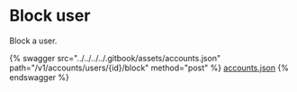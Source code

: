 # Block user

Block a user.

{% swagger src="../../../../.gitbook/assets/accounts.json" path="/v1/accounts/users/{id}/block" method="post" %}
[accounts.json](../../../../.gitbook/assets/accounts.json)
{% endswagger %}
